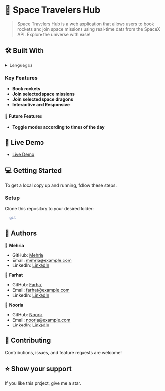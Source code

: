 <!-- PROJECT DESCRIPTION -->

# 📖 Space Travelers Hub 

> Space Travelers Hub is a web application that allows users to book rockets and join space missions using real-time data from the SpaceX API. Explore the universe with ease!

## 🛠 Built With <a name="built-with"></a>

<details>
  <summary>Languages</summary>
  <ul>
    <li>React</li>
    <li>Redux</li>
    <li>React Bootstrap</li>
  </ul>
</details>

<!-- Features -->

### Key Features <a name="key-features"></a>

- **Book rockets**
- **Join selected space missions**
- **Join selected space dragons**
- **Interactive and Responsive**

#### 🔭 Future Features <a name="future-features"></a>

- **Toggle modes according to times of the day**

<!-- LIVE DEMO -->

## 🚀 Live Demo <a name="live-demo"></a>

- <a href="" target="_blank">Live Demo</a>

<!-- GETTING STARTED -->

## 💻 Getting Started <a name="getting-started"></a>

To get a local copy up and running, follow these steps.

### Setup

Clone this repository to your desired folder:

```sh
  git 
```

<!-- AUTHORS -->

## 👥 Authors
<a name="authors"></a>

👤 **Mehria**  
- GitHub: [Mehria](https://github.com/Mehria)  
- Email: mehria@example.com  
- LinkedIn: [LinkedIn](https://www.linkedin.com/in/mehria)  

👤 **Farhat**  
- GitHub: [Farhat](https://github.com/Farhat)  
- Email: farhat@example.com  
- LinkedIn: [LinkedIn](https://www.linkedin.com/in/farhat)  

👤 **Nooria**  
- GitHub: [Nooria](https://github.com/Nooria)  
- Email: nooria@example.com  
- LinkedIn: [LinkedIn](https://www.linkedin.com/in/nooria)  

<!-- CONTRIBUTING -->

## 🤝 Contributing <a name="contributing"></a>
Contributions, issues, and feature requests are welcome!

<!-- SUPPORT -->

## ⭐️ Show your support <a name="support"></a>
If you like this project, give me a star.
